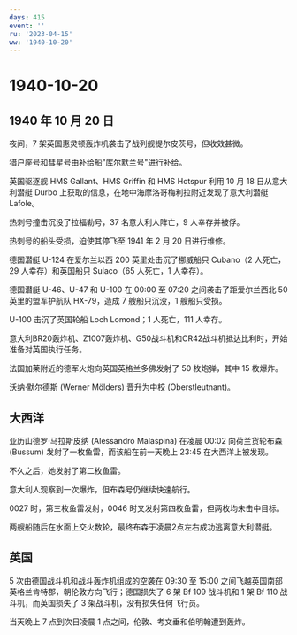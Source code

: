 ```yaml
---
days: 415
event: ''
ru: '2023-04-15'
ww: '1940-10-20'
---
```


# 1940-10-20

## 1940 年 10 月 20 日

夜间，7 架英国惠灵顿轰炸机袭击了战列舰提尔皮茨号，但收效甚微。

猎户座号和彗星号由补给船"库尔默兰号"进行补给。

英国驱逐舰 HMS Gallant、HMS Griffin 和 HMS Hotspur 利用 10 月 18
日从意大利潜艇 Durbo
上获取的信息，在地中海摩洛哥梅利拉附近发现了意大利潜艇 Lafole。

热刺号撞击沉没了拉福勒号，37 名意大利人阵亡，9 人幸存并被俘。

热刺号的船头受损，迫使其停飞至 1941 年 2 月 20 日进行维修。

德国潜艇 U-124 在爱尔兰以西 200 英里处击沉了挪威船只 Cubano（2
人死亡，29 人幸存）和英国船只 Sulaco（65 人死亡，1 人幸存）。

德国潜艇 U-46、U-47 和 U-100 在 00:00 至 07:20 之间袭击了距爱尔兰西北 50
英里的盟军护航队 HX-79，造成 7 艘船只沉没，1 艘船只受损。

U-100 击沉了英国轮船 Loch Lomond；1 人死亡，111 人幸存。

意大利BR20轰炸机、Z1007轰炸机、G50战斗机和CR42战斗机抵达比利时，开始准备对英国执行任务。

法国加莱附近的德军火炮向英国英格兰多佛发射了 50 枚炮弹，其中 15 枚爆炸。

沃纳·默尔德斯 (Werner Mölders) 晋升为中校 (Oberstleutnant)。

## 大西洋

亚历山德罗·马拉斯皮纳 (Alessandro Malaspina) 在凌晨 00:02 向荷兰货轮布森
(Bussum) 发射了一枚鱼雷，而该船在前一天晚上 23:45 在大西洋上被发现。

不久之后，她发射了第二枚鱼雷。

意大利人观察到一次爆炸，但布森号仍继续快速航行。

0027 时，第三枚鱼雷发射，0046 时又发射第四枚鱼雷，但两枚均未击中目标。

两艘船随后在水面上交火数轮，最终布森于凌晨2点左右成功逃离意大利潜艇。

## 英国

5 次由德国战斗机和战斗轰炸机组成的空袭在 09:30 至 15:00
之间飞越英国南部英格兰肯特郡，朝伦敦方向飞行；德国损失了 6 架 Bf 109
战斗机和 1 架 Bf 110 战斗机，而英国损失了 3
架战斗机，没有损失任何飞行员。

当天晚上 7 点到次日凌晨 1 点之间，伦敦、考文垂和伯明翰遭到轰炸。